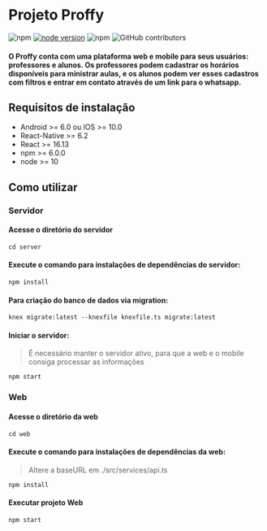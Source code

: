 # Projeto Proffy

![npm](https://img.shields.io/npm/v/react-native?label=react-native)
[![node version](https://img.shields.io/node/v/react-native)](https://img.shields.io/node/v/react-native)
![npm](https://img.shields.io/npm/v/react-navigation?label=react-native-navigation)
![GitHub contributors](https://img.shields.io/github/contributors-anon/tsunodajapa/projeto_sextou)

#### O Proffy conta com uma plataforma web e mobile para seus usuários: professores e alunos. Os professores podem cadastrar os horários disponíveis para ministrar aulas, e os alunos podem ver esses cadastros com filtros e entrar em contato através de um link para o whatsapp.

## Requisitos de instalação

- Android >= 6.0 ou IOS >= 10.0
- React-Native >= 6.2
- React >= 16.13
- npm >= 6.0.0
- node >= 10

## Como utilizar

### Servidor 

#### Acesse o diretório do servidor
```
cd server
```

#### Execute o comando para instalações de dependências do servidor:

```
npm install
```

#### Para criação do banco de dados via migration:

```
knex migrate:latest --knexfile knexfile.ts migrate:latest
```
#### Iniciar o servidor:
> É necessário manter o servidor ativo, para que a web e o mobile consiga processar as informações

```
npm start
```

### Web

#### Acesse o diretório da web
```
cd web
```

#### Execute o comando para instalações de dependências da web:
> Altere a baseURL em ./src/services/api.ts 
```
npm install
```

#### Executar projeto Web
```
npm start
```


